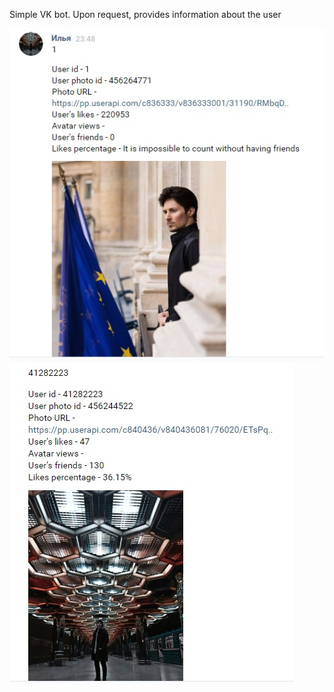 Simple VK bot.
Upon request, provides information about the user

![Screenshot](1.jpg)
![Screenshot](2.jpg)

